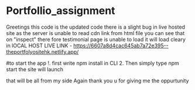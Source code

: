 ﻿# Portfollio_assignment

Greetings
this code is the updated code there is a slight bug in live hosted site as the server is unable to read cdn link from html file you can see that on "inspect"
there fore testimonial page is unable to load it will load cleary in lOCAL HOST
LIVE LINK - https://6607a8d4cac645ab7a72e395--theportfolyositehk.netlify.app/

#to start the app
!. first write npm install in CLI
2. Then simply type npm start the site will launch 

that will be all from  my side
Again thank you u for giving me the oppurtunity
